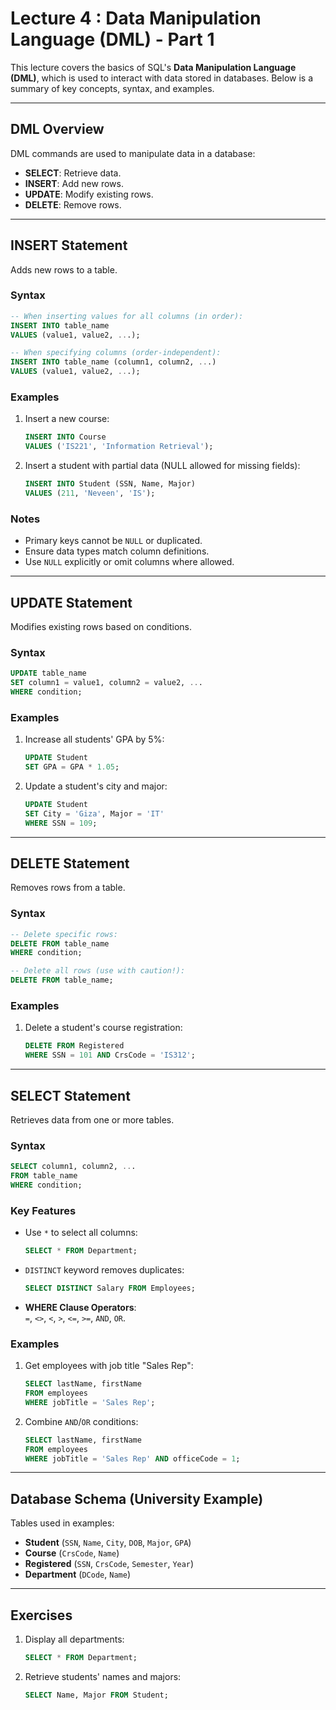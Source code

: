 # Lecture 4 : Data Manipulation Language (DML) - Part 1

This lecture covers the basics of SQL's **Data Manipulation Language (DML)**, which is used to interact with data stored in databases. Below is a summary of key concepts, syntax, and examples.

---

## DML Overview
DML commands are used to manipulate data in a database:
- **SELECT**: Retrieve data.
- **INSERT**: Add new rows.
- **UPDATE**: Modify existing rows.
- **DELETE**: Remove rows.

---

## INSERT Statement
Adds new rows to a table.

### Syntax
```sql
-- When inserting values for all columns (in order):
INSERT INTO table_name 
VALUES (value1, value2, ...);

-- When specifying columns (order-independent):
INSERT INTO table_name (column1, column2, ...)
VALUES (value1, value2, ...);
```

### Examples
1. Insert a new course:
   ```sql
   INSERT INTO Course 
   VALUES ('IS221', 'Information Retrieval');
   ```

2. Insert a student with partial data (NULL allowed for missing fields):
   ```sql
   INSERT INTO Student (SSN, Name, Major)
   VALUES (211, 'Neveen', 'IS');
   ```

### Notes
- Primary keys cannot be `NULL` or duplicated.
- Ensure data types match column definitions.
- Use `NULL` explicitly or omit columns where allowed.

---

## UPDATE Statement
Modifies existing rows based on conditions.

### Syntax
```sql
UPDATE table_name
SET column1 = value1, column2 = value2, ...
WHERE condition;
```

### Examples
1. Increase all students' GPA by 5%:
   ```sql
   UPDATE Student
   SET GPA = GPA * 1.05;
   ```

2. Update a student's city and major:
   ```sql
   UPDATE Student
   SET City = 'Giza', Major = 'IT'
   WHERE SSN = 109;
   ```

---

## DELETE Statement
Removes rows from a table.

### Syntax
```sql
-- Delete specific rows:
DELETE FROM table_name 
WHERE condition;

-- Delete all rows (use with caution!):
DELETE FROM table_name;
```

### Examples
1. Delete a student's course registration:
   ```sql
   DELETE FROM Registered
   WHERE SSN = 101 AND CrsCode = 'IS312';
   ```

---

## SELECT Statement
Retrieves data from one or more tables.

### Syntax
```sql
SELECT column1, column2, ...
FROM table_name
WHERE condition;
```

### Key Features
- Use `*` to select all columns:
  ```sql
  SELECT * FROM Department;
  ```
- `DISTINCT` keyword removes duplicates:
  ```sql
  SELECT DISTINCT Salary FROM Employees;
  ```
- **WHERE Clause Operators**:  
  `=`, `<>`, `<`, `>`, `<=`, `>=`, `AND`, `OR`.

### Examples
1. Get employees with job title "Sales Rep":
   ```sql
   SELECT lastName, firstName 
   FROM employees 
   WHERE jobTitle = 'Sales Rep';
   ```

2. Combine `AND`/`OR` conditions:
   ```sql
   SELECT lastName, firstName 
   FROM employees 
   WHERE jobTitle = 'Sales Rep' AND officeCode = 1;
   ```

---

## Database Schema (University Example)
Tables used in examples:
- **Student** (`SSN`, `Name`, `City`, `DOB`, `Major`, `GPA`)
- **Course** (`CrsCode`, `Name`)
- **Registered** (`SSN`, `CrsCode`, `Semester`, `Year`)
- **Department** (`DCode`, `Name`)

---

## Exercises
1. Display all departments:
   ```sql
   SELECT * FROM Department;
   ```

2. Retrieve students' names and majors:
   ```sql
   SELECT Name, Major FROM Student;
   ```
